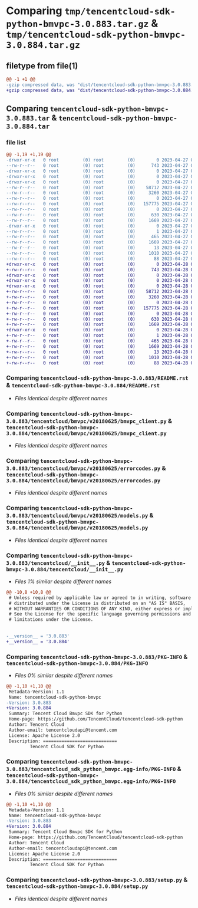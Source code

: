 # Comparing `tmp/tencentcloud-sdk-python-bmvpc-3.0.883.tar.gz` & `tmp/tencentcloud-sdk-python-bmvpc-3.0.884.tar.gz`

## filetype from file(1)

```diff
@@ -1 +1 @@
-gzip compressed data, was "dist/tencentcloud-sdk-python-bmvpc-3.0.883.tar", last modified: Thu Apr 27 00:18:42 2023, max compression
+gzip compressed data, was "dist/tencentcloud-sdk-python-bmvpc-3.0.884.tar", last modified: Fri Apr 28 02:06:10 2023, max compression
```

## Comparing `tencentcloud-sdk-python-bmvpc-3.0.883.tar` & `tencentcloud-sdk-python-bmvpc-3.0.884.tar`

### file list

```diff
@@ -1,19 +1,19 @@
-drwxr-xr-x   0 root         (0) root         (0)        0 2023-04-27 00:18:42.000000 tencentcloud-sdk-python-bmvpc-3.0.883/
--rw-r--r--   0 root         (0) root         (0)      743 2023-04-27 00:18:42.000000 tencentcloud-sdk-python-bmvpc-3.0.883/README.rst
-drwxr-xr-x   0 root         (0) root         (0)        0 2023-04-27 00:18:42.000000 tencentcloud-sdk-python-bmvpc-3.0.883/tencentcloud/
-drwxr-xr-x   0 root         (0) root         (0)        0 2023-04-27 00:18:42.000000 tencentcloud-sdk-python-bmvpc-3.0.883/tencentcloud/bmvpc/
-drwxr-xr-x   0 root         (0) root         (0)        0 2023-04-27 00:18:42.000000 tencentcloud-sdk-python-bmvpc-3.0.883/tencentcloud/bmvpc/v20180625/
--rw-r--r--   0 root         (0) root         (0)    58712 2023-04-27 00:18:42.000000 tencentcloud-sdk-python-bmvpc-3.0.883/tencentcloud/bmvpc/v20180625/bmvpc_client.py
--rw-r--r--   0 root         (0) root         (0)     3260 2023-04-27 00:18:42.000000 tencentcloud-sdk-python-bmvpc-3.0.883/tencentcloud/bmvpc/v20180625/errorcodes.py
--rw-r--r--   0 root         (0) root         (0)        0 2023-04-27 00:18:42.000000 tencentcloud-sdk-python-bmvpc-3.0.883/tencentcloud/bmvpc/v20180625/__init__.py
--rw-r--r--   0 root         (0) root         (0)   157775 2023-04-27 00:18:42.000000 tencentcloud-sdk-python-bmvpc-3.0.883/tencentcloud/bmvpc/v20180625/models.py
--rw-r--r--   0 root         (0) root         (0)        0 2023-04-27 00:18:42.000000 tencentcloud-sdk-python-bmvpc-3.0.883/tencentcloud/bmvpc/__init__.py
--rw-r--r--   0 root         (0) root         (0)      630 2023-04-27 00:18:42.000000 tencentcloud-sdk-python-bmvpc-3.0.883/tencentcloud/__init__.py
--rw-r--r--   0 root         (0) root         (0)     1669 2023-04-27 00:18:42.000000 tencentcloud-sdk-python-bmvpc-3.0.883/PKG-INFO
-drwxr-xr-x   0 root         (0) root         (0)        0 2023-04-27 00:18:42.000000 tencentcloud-sdk-python-bmvpc-3.0.883/tencentcloud_sdk_python_bmvpc.egg-info/
--rw-r--r--   0 root         (0) root         (0)        1 2023-04-27 00:18:42.000000 tencentcloud-sdk-python-bmvpc-3.0.883/tencentcloud_sdk_python_bmvpc.egg-info/dependency_links.txt
--rw-r--r--   0 root         (0) root         (0)      465 2023-04-27 00:18:42.000000 tencentcloud-sdk-python-bmvpc-3.0.883/tencentcloud_sdk_python_bmvpc.egg-info/SOURCES.txt
--rw-r--r--   0 root         (0) root         (0)     1669 2023-04-27 00:18:42.000000 tencentcloud-sdk-python-bmvpc-3.0.883/tencentcloud_sdk_python_bmvpc.egg-info/PKG-INFO
--rw-r--r--   0 root         (0) root         (0)       13 2023-04-27 00:18:42.000000 tencentcloud-sdk-python-bmvpc-3.0.883/tencentcloud_sdk_python_bmvpc.egg-info/top_level.txt
--rw-r--r--   0 root         (0) root         (0)     1010 2023-04-27 00:18:42.000000 tencentcloud-sdk-python-bmvpc-3.0.883/setup.py
--rw-r--r--   0 root         (0) root         (0)       88 2023-04-27 00:18:42.000000 tencentcloud-sdk-python-bmvpc-3.0.883/setup.cfg
+drwxr-xr-x   0 root         (0) root         (0)        0 2023-04-28 02:06:10.000000 tencentcloud-sdk-python-bmvpc-3.0.884/
+-rw-r--r--   0 root         (0) root         (0)      743 2023-04-28 02:06:10.000000 tencentcloud-sdk-python-bmvpc-3.0.884/README.rst
+drwxr-xr-x   0 root         (0) root         (0)        0 2023-04-28 02:06:10.000000 tencentcloud-sdk-python-bmvpc-3.0.884/tencentcloud/
+drwxr-xr-x   0 root         (0) root         (0)        0 2023-04-28 02:06:10.000000 tencentcloud-sdk-python-bmvpc-3.0.884/tencentcloud/bmvpc/
+drwxr-xr-x   0 root         (0) root         (0)        0 2023-04-28 02:06:10.000000 tencentcloud-sdk-python-bmvpc-3.0.884/tencentcloud/bmvpc/v20180625/
+-rw-r--r--   0 root         (0) root         (0)    58712 2023-04-28 02:06:10.000000 tencentcloud-sdk-python-bmvpc-3.0.884/tencentcloud/bmvpc/v20180625/bmvpc_client.py
+-rw-r--r--   0 root         (0) root         (0)     3260 2023-04-28 02:06:10.000000 tencentcloud-sdk-python-bmvpc-3.0.884/tencentcloud/bmvpc/v20180625/errorcodes.py
+-rw-r--r--   0 root         (0) root         (0)        0 2023-04-28 02:06:10.000000 tencentcloud-sdk-python-bmvpc-3.0.884/tencentcloud/bmvpc/v20180625/__init__.py
+-rw-r--r--   0 root         (0) root         (0)   157775 2023-04-28 02:06:10.000000 tencentcloud-sdk-python-bmvpc-3.0.884/tencentcloud/bmvpc/v20180625/models.py
+-rw-r--r--   0 root         (0) root         (0)        0 2023-04-28 02:06:10.000000 tencentcloud-sdk-python-bmvpc-3.0.884/tencentcloud/bmvpc/__init__.py
+-rw-r--r--   0 root         (0) root         (0)      630 2023-04-28 02:06:10.000000 tencentcloud-sdk-python-bmvpc-3.0.884/tencentcloud/__init__.py
+-rw-r--r--   0 root         (0) root         (0)     1669 2023-04-28 02:06:10.000000 tencentcloud-sdk-python-bmvpc-3.0.884/PKG-INFO
+drwxr-xr-x   0 root         (0) root         (0)        0 2023-04-28 02:06:10.000000 tencentcloud-sdk-python-bmvpc-3.0.884/tencentcloud_sdk_python_bmvpc.egg-info/
+-rw-r--r--   0 root         (0) root         (0)        1 2023-04-28 02:06:10.000000 tencentcloud-sdk-python-bmvpc-3.0.884/tencentcloud_sdk_python_bmvpc.egg-info/dependency_links.txt
+-rw-r--r--   0 root         (0) root         (0)      465 2023-04-28 02:06:10.000000 tencentcloud-sdk-python-bmvpc-3.0.884/tencentcloud_sdk_python_bmvpc.egg-info/SOURCES.txt
+-rw-r--r--   0 root         (0) root         (0)     1669 2023-04-28 02:06:10.000000 tencentcloud-sdk-python-bmvpc-3.0.884/tencentcloud_sdk_python_bmvpc.egg-info/PKG-INFO
+-rw-r--r--   0 root         (0) root         (0)       13 2023-04-28 02:06:10.000000 tencentcloud-sdk-python-bmvpc-3.0.884/tencentcloud_sdk_python_bmvpc.egg-info/top_level.txt
+-rw-r--r--   0 root         (0) root         (0)     1010 2023-04-28 02:06:10.000000 tencentcloud-sdk-python-bmvpc-3.0.884/setup.py
+-rw-r--r--   0 root         (0) root         (0)       88 2023-04-28 02:06:10.000000 tencentcloud-sdk-python-bmvpc-3.0.884/setup.cfg
```

### Comparing `tencentcloud-sdk-python-bmvpc-3.0.883/README.rst` & `tencentcloud-sdk-python-bmvpc-3.0.884/README.rst`

 * *Files identical despite different names*

### Comparing `tencentcloud-sdk-python-bmvpc-3.0.883/tencentcloud/bmvpc/v20180625/bmvpc_client.py` & `tencentcloud-sdk-python-bmvpc-3.0.884/tencentcloud/bmvpc/v20180625/bmvpc_client.py`

 * *Files identical despite different names*

### Comparing `tencentcloud-sdk-python-bmvpc-3.0.883/tencentcloud/bmvpc/v20180625/errorcodes.py` & `tencentcloud-sdk-python-bmvpc-3.0.884/tencentcloud/bmvpc/v20180625/errorcodes.py`

 * *Files identical despite different names*

### Comparing `tencentcloud-sdk-python-bmvpc-3.0.883/tencentcloud/bmvpc/v20180625/models.py` & `tencentcloud-sdk-python-bmvpc-3.0.884/tencentcloud/bmvpc/v20180625/models.py`

 * *Files identical despite different names*

### Comparing `tencentcloud-sdk-python-bmvpc-3.0.883/tencentcloud/__init__.py` & `tencentcloud-sdk-python-bmvpc-3.0.884/tencentcloud/__init__.py`

 * *Files 1% similar despite different names*

```diff
@@ -10,8 +10,8 @@
 # Unless required by applicable law or agreed to in writing, software
 # distributed under the License is distributed on an "AS IS" BASIS,
 # WITHOUT WARRANTIES OR CONDITIONS OF ANY KIND, either express or implied.
 # See the License for the specific language governing permissions and
 # limitations under the License.
 
 
-__version__ = '3.0.883'
+__version__ = '3.0.884'
```

### Comparing `tencentcloud-sdk-python-bmvpc-3.0.883/PKG-INFO` & `tencentcloud-sdk-python-bmvpc-3.0.884/PKG-INFO`

 * *Files 0% similar despite different names*

```diff
@@ -1,10 +1,10 @@
 Metadata-Version: 1.1
 Name: tencentcloud-sdk-python-bmvpc
-Version: 3.0.883
+Version: 3.0.884
 Summary: Tencent Cloud Bmvpc SDK for Python
 Home-page: https://github.com/TencentCloud/tencentcloud-sdk-python
 Author: Tencent Cloud
 Author-email: tencentcloudapi@tencent.com
 License: Apache License 2.0
 Description: ============================
         Tencent Cloud SDK for Python
```

### Comparing `tencentcloud-sdk-python-bmvpc-3.0.883/tencentcloud_sdk_python_bmvpc.egg-info/PKG-INFO` & `tencentcloud-sdk-python-bmvpc-3.0.884/tencentcloud_sdk_python_bmvpc.egg-info/PKG-INFO`

 * *Files 0% similar despite different names*

```diff
@@ -1,10 +1,10 @@
 Metadata-Version: 1.1
 Name: tencentcloud-sdk-python-bmvpc
-Version: 3.0.883
+Version: 3.0.884
 Summary: Tencent Cloud Bmvpc SDK for Python
 Home-page: https://github.com/TencentCloud/tencentcloud-sdk-python
 Author: Tencent Cloud
 Author-email: tencentcloudapi@tencent.com
 License: Apache License 2.0
 Description: ============================
         Tencent Cloud SDK for Python
```

### Comparing `tencentcloud-sdk-python-bmvpc-3.0.883/setup.py` & `tencentcloud-sdk-python-bmvpc-3.0.884/setup.py`

 * *Files identical despite different names*

